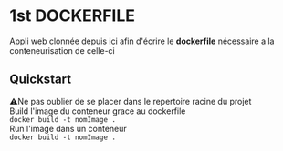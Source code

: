 # 1st DOCKERFILE

Appli web clonnée depuis <a href="https://github.com/OpenClassrooms-Student-Center/ghost-cms" target="_blank">ici</a> afin d'écrire le **dockerfile** nécessaire a la conteneurisation de celle-ci  

## Quickstart
⚠️Ne pas oublier de se placer dans le repertoire racine du projet  
Build l'image du conteneur grace au dockerfile  
``docker build -t nomImage .``  
Run l'image dans un conteneur  
``docker build -t nomImage .``  